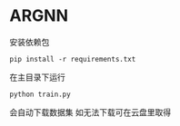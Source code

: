 # ARGNN

安装依赖包
```
pip install -r requirements.txt
```
在主目录下运行
```
python train.py
```
会自动下载数据集
如无法下载可在云盘里取得

